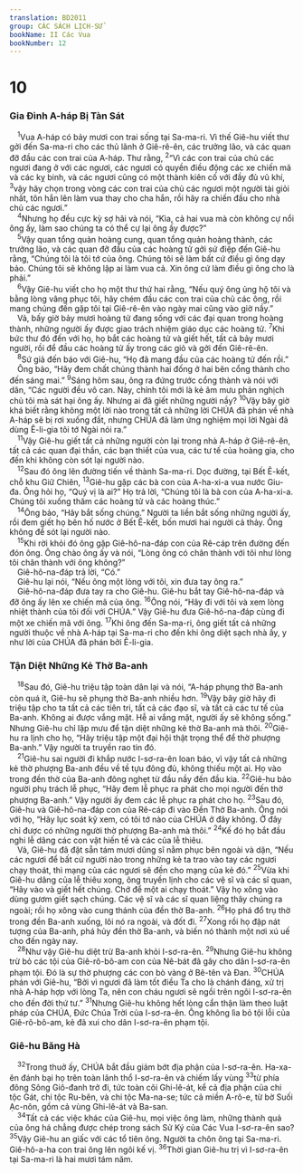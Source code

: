 ```yaml
---
translation: BD2011
group: CÁC SÁCH LỊCH-SỬ
bookName: II Các Vua 
bookNumber: 12
---
```


<div class="title"><h1>10</h1><h3>Gia Ðình A-háp Bị Tàn Sát</h3></div>
<span class="verse 2vua_10_1"> <sup>1</sup>Vua A-háp có bảy mươi con trai sống tại Sa-ma-ri. Vì thế Giê-hu viết thư gởi đến Sa-ma-ri cho các thủ lãnh ở Giê-rê-ên, các trưởng lão, và các quan đỡ đầu các con trai của A-háp. Thư rằng, </span>
<span class="verse 2vua_10_2"><sup>2</sup>“Vì các con trai của chủ các ngươi đang ở với các ngươi, các ngươi có quyền điều động các xe chiến mã và các kỵ binh, và các ngươi cũng có một thành kiên cố với đầy đủ vũ khí, </span>
<span class="verse 2vua_10_3"><sup>3</sup>vậy hãy chọn trong vòng các con trai của chủ các ngươi một người tài giỏi nhất, tôn hắn lên làm vua thay cho cha hắn, rồi hãy ra chiến đấu cho nhà chủ các ngươi.”<br/></span>
<span class="verse 2vua_10_4"> <sup>4</sup>Nhưng họ đều cực kỳ sợ hãi và nói, “Kìa, cả hai vua mà còn không cự nổi ông ấy, làm sao chúng ta có thể cự lại ông ấy được?”<br/></span>
<span class="verse 2vua_10_5"> <sup>5</sup>Vậy quan tổng quản hoàng cung, quan tổng quản hoàng thành, các trưởng lão, và các quan đỡ đầu của các hoàng tử gởi sứ điệp đến Giê-hu rằng, “Chúng tôi là tôi tớ của ông. Chúng tôi sẽ làm bất cứ điều gì ông dạy bảo. Chúng tôi sẽ không lập ai làm vua cả. Xin ông cứ làm điều gì ông cho là phải.”<br/></span>
<span class="verse 2vua_10_6"> <sup>6</sup>Vậy Giê-hu viết cho họ một thư thứ hai rằng, “Nếu quý ông ủng hộ tôi và bằng lòng vâng phục tôi, hãy chém đầu các con trai của chủ các ông, rồi mang chúng đến gặp tôi tại Giê-rê-ên vào ngày mai cũng vào giờ nầy.”<br/> Vả, bấy giờ bảy mươi hoàng tử đang sống với các đại quan trong hoàng thành, những người ấy được giao trách nhiệm giáo dục các hoàng tử. </span>
<span class="verse 2vua_10_7"><sup>7</sup>Khi bức thư đó đến với họ, họ bắt các hoàng tử và giết hết, tất cả bảy mươi người, rồi để đầu các hoàng tử ấy trong các giỏ và gởi đến Giê-rê-ên.<br/></span>
<span class="verse 2vua_10_8"> <sup>8</sup>Sứ giả đến báo với Giê-hu, “Họ đã mang đầu của các hoàng tử đến rồi.”<br/> Ông bảo, “Hãy đem chất chúng thành hai đống ở hai bên cổng thành cho đến sáng mai.” </span>
<span class="verse 2vua_10_9"><sup>9</sup>Sáng hôm sau, ông ra đứng trước cổng thành và nói với dân, “Các người đều vô can. Này, chính tôi mới là kẻ âm mưu phản nghịch chủ tôi mà sát hại ông ấy. Nhưng ai đã giết những người nầy? </span>
<span class="verse 2vua_10_10"><sup>10</sup>Vậy bây giờ khá biết rằng không một lời nào trong tất cả những lời CHÚA đã phán về nhà A-háp sẽ bị rơi xuống đất, nhưng CHÚA đã làm ứng nghiệm mọi lời Ngài đã dùng Ê-li-gia tôi tớ Ngài nói ra.”<br/></span>
<span class="verse 2vua_10_11"> <sup>11</sup>Vậy Giê-hu giết tất cả những người còn lại trong nhà A-háp ở Giê-rê-ên, tất cả các quan đại thần, các bạn thiết của vua, các tư tế của hoàng gia, cho đến khi không còn sót lại người nào.<br/></span>
<span class="verse 2vua_10_12"> <sup>12</sup>Sau đó ông lên đường tiến về thành Sa-ma-ri. Dọc đường, tại Bết Ê-kết, chỗ khu Giữ Chiên, </span>
<span class="verse 2vua_10_13"><sup>13</sup>Giê-hu gặp các bà con của A-ha-xi-a vua nước Giu-đa. Ông hỏi họ, “Quý vị là ai?” Họ trả lời, “Chúng tôi là bà con của A-ha-xi-a. Chúng tôi xuống thăm các hoàng tử và các hoàng thúc.”<br/></span>
<span class="verse 2vua_10_14"> <sup>14</sup>Ông bảo, “Hãy bắt sống chúng.” Người ta liền bắt sống những người ấy, rồi đem giết họ bên hố nước ở Bết Ê-kết, bốn mươi hai người cả thảy. Ông không để sót lại người nào.<br/></span>
<span class="verse 2vua_10_15"> <sup>15</sup>Khi rời khỏi đó ông gặp Giê-hô-na-đáp con của Rê-cáp trên đường đến đón ông. Ông chào ông ấy và nói, “Lòng ông có chân thành với tôi như lòng tôi chân thành với ông không?”<br/> Giê-hô-na-đáp trả lời, “Có.”<br/> Giê-hu lại nói, “Nếu ông một lòng với tôi, xin đưa tay ông ra.”<br/> Giê-hô-na-đáp đưa tay ra cho Giê-hu. Giê-hu bắt tay Giê-hô-na-đáp và đỡ ông ấy lên xe chiến mã của ông. </span>
<span class="verse 2vua_10_16"><sup>16</sup>Ông nói, “Hãy đi với tôi và xem lòng nhiệt thành của tôi đối với CHÚA.” Vậy Giê-hu đưa Giê-hô-na-đáp cùng đi một xe chiến mã với ông. </span>
<span class="verse 2vua_10_17"><sup>17</sup>Khi ông đến Sa-ma-ri, ông giết tất cả những người thuộc về nhà A-háp tại Sa-ma-ri cho đến khi ông diệt sạch nhà ấy, y như lời của CHÚA đã phán bởi Ê-li-gia.<br/></span>
<div class="title"><h3>Tận Diệt Những Kẻ Thờ Ba-anh</h3></div>
<span class="verse 2vua_10_18"> <sup>18</sup>Sau đó, Giê-hu triệu tập toàn dân lại và nói, “A-háp phụng thờ Ba-anh còn quá ít, Giê-hu sẽ phụng thờ Ba-anh nhiều hơn. </span>
<span class="verse 2vua_10_19"><sup>19</sup>Vậy bây giờ hãy đi triệu tập cho ta tất cả các tiên tri, tất cả các đạo sĩ, và tất cả các tư tế của Ba-anh. Không ai được vắng mặt. Hễ ai vắng mặt, người ấy sẽ không sống.” Nhưng Giê-hu chỉ lập mưu để tận diệt những kẻ thờ Ba-anh mà thôi. </span>
<span class="verse 2vua_10_20"><sup>20</sup>Giê-hu ra lịnh cho họ, “Hãy triệu tập một đại hội thật trọng thể để thờ phượng Ba-anh.” Vậy người ta truyền rao tin đó.<br/></span>
<span class="verse 2vua_10_21"> <sup>21</sup>Giê-hu sai người đi khắp nước I-sơ-ra-ên loan báo, vì vậy tất cả những kẻ thờ phượng Ba-anh đều về tề tựu đông đủ, không thiếu một ai. Họ vào trong đền thờ của Ba-anh đông nghẹt từ đầu nầy đến đầu kia. </span>
<span class="verse 2vua_10_22"><sup>22</sup>Giê-hu bảo người phụ trách lễ phục, “Hãy đem lễ phục ra phát cho mọi người đến thờ phượng Ba-anh.” Vậy người ấy đem các lễ phục ra phát cho họ. </span>
<span class="verse 2vua_10_23"><sup>23</sup>Sau đó, Giê-hu và Giê-hô-na-đáp con của Rê-cáp đi vào Ðền Thờ Ba-anh. Ông nói với họ, “Hãy lục soát kỹ xem, có tôi tớ nào của CHÚA ở đây không. Ở đây chỉ được có những người thờ phượng Ba-anh mà thôi.” </span>
<span class="verse 2vua_10_24"><sup>24</sup>Kế đó họ bắt đầu nghi lễ dâng các con vật hiến tế và các của lễ thiêu.<br/> Vả, Giê-hu đã đặt sẵn tám mươi dũng sĩ nằm phục bên ngoài và dặn, “Nếu các ngươi để bất cứ người nào trong những kẻ ta trao vào tay các ngươi chạy thoát, thì mạng của các ngươi sẽ đền cho mạng của kẻ đó.” </span>
<span class="verse 2vua_10_25"><sup>25</sup>Vừa khi Giê-hu dâng của lễ thiêu xong, ông truyền lịnh cho các vệ sĩ và các sĩ quan, “Hãy vào và giết hết chúng. Chớ để một ai chạy thoát.” Vậy họ xông vào dùng gươm giết sạch chúng. Các vệ sĩ và các sĩ quan liệng thây chúng ra ngoài; rồi họ xông vào cung thánh của đền thờ Ba-anh. </span>
<span class="verse 2vua_10_26"><sup>26</sup>Họ phá đổ trụ thờ trong đền Ba-anh xuống, lôi nó ra ngoài, và đốt đi. </span>
<span class="verse 2vua_10_27"><sup>27</sup>Xong rồi họ đập nát tượng của Ba-anh, phá hủy đền thờ Ba-anh, và biến nó thành một nơi xú uế cho đến ngày nay.<br/></span>
<span class="verse 2vua_10_28"> <sup>28</sup>Như vậy Giê-hu diệt trừ Ba-anh khỏi I-sơ-ra-ên. </span>
<span class="verse 2vua_10_29"><sup>29</sup>Nhưng Giê-hu không trừ bỏ các tội của Giê-rô-bô-am con của Nê-bát đã gây cho dân I-sơ-ra-ên phạm tội. Ðó là sự thờ phượng các con bò vàng ở Bê-tên và Ðan. </span>
<span class="verse 2vua_10_30"><sup>30</sup>CHÚA phán với Giê-hu, “Bởi vì ngươi đã làm tốt điều Ta cho là chánh đáng, xử trị nhà A-háp hợp với lòng Ta, nên con cháu ngươi sẽ ngồi trên ngôi I-sơ-ra-ên cho đến đời thứ tư.” </span>
<span class="verse 2vua_10_31"><sup>31</sup>Nhưng Giê-hu không hết lòng cẩn thận làm theo luật pháp của CHÚA, Ðức Chúa Trời của I-sơ-ra-ên. Ông không lìa bỏ tội lỗi của Giê-rô-bô-am, kẻ đã xui cho dân I-sơ-ra-ên phạm tội.<br/></span>
<div class="title"><h3>Giê-hu Băng Hà</h3></div>
<span class="verse 2vua_10_32"> <sup>32</sup>Trong thuở ấy, CHÚA bắt đầu giảm bớt địa phận của I-sơ-ra-ên. Ha-xa-ên đánh bại họ trên toàn lãnh thổ I-sơ-ra-ên và chiếm lấy vùng </span>
<span class="verse 2vua_10_33"><sup>33</sup>từ phía đông Sông Giô-đanh trở đi, tức toàn cõi Ghi-lê-át, kể cả địa phận của chi tộc Gát, chi tộc Ru-bên, và chi tộc Ma-na-se; tức cả miền A-rô-e, từ bờ Suối Ạc-nôn, gồm cả vùng Ghi-lê-át và Ba-san.<br/></span>
<span class="verse 2vua_10_34"> <sup>34</sup>Tất cả các việc khác của Giê-hu, mọi việc ông làm, những thành quả của ông há chẳng được chép trong sách Sử Ký của Các Vua I-sơ-ra-ên sao? </span>
<span class="verse 2vua_10_35"><sup>35</sup>Vậy Giê-hu an giấc với các tổ tiên ông. Người ta chôn ông tại Sa-ma-ri. Giê-hô-a-ha con trai ông lên ngôi kế vị. </span>
<span class="verse 2vua_10_36"><sup>36</sup>Thời gian Giê-hu trị vì I-sơ-ra-ên tại Sa-ma-ri là hai mươi tám năm.<br/></span>
